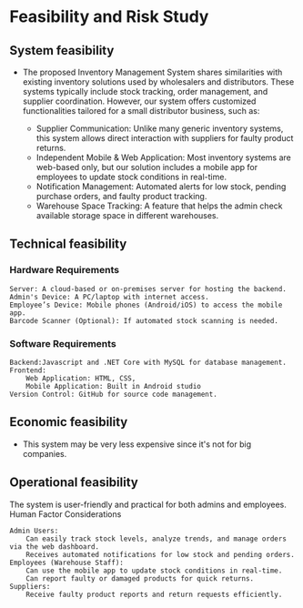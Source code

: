 # Feasibility and Risk Study

##  System feasibility
- The proposed Inventory Management System shares similarities with existing inventory solutions used by wholesalers and distributors. These systems typically include stock tracking, order management, and supplier coordination. However, our system offers customized functionalities tailored for a small distributor business, such as:

    - Supplier Communication: Unlike many generic inventory systems, this system allows direct interaction with suppliers for faulty product returns.
    - Independent Mobile & Web Application: Most inventory systems are web-based only, but our solution includes a mobile app for employees to update stock conditions in real-time.
    - Notification Management: Automated alerts for low stock, pending purchase orders, and faulty product tracking.
    - Warehouse Space Tracking: A feature that helps the admin check available storage space in different warehouses.
  
##  Technical feasibility
### Hardware Requirements

    Server: A cloud-based or on-premises server for hosting the backend.
    Admin's Device: A PC/laptop with internet access.
    Employee’s Device: Mobile phones (Android/iOS) to access the mobile app.
    Barcode Scanner (Optional): If automated stock scanning is needed.

### Software Requirements

    Backend:Javascript and .NET Core with MySQL for database management.
    Frontend:
        Web Application: HTML, CSS, 
        Mobile Application: Built in Android studio
    Version Control: GitHub for source code management.

## Economic feasibility
- This system may be very less expensive since it's not for big companies.
  
## Operational feasibility
The system is user-friendly and practical for both admins and employees.
Human Factor Considerations

    Admin Users:
        Can easily track stock levels, analyze trends, and manage orders via the web dashboard.
        Receives automated notifications for low stock and pending orders.
    Employees (Warehouse Staff):
        Can use the mobile app to update stock conditions in real-time.
        Can report faulty or damaged products for quick returns.
    Suppliers:
        Receive faulty product reports and return requests efficiently.